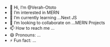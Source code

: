 - 👋 Hi, I’m @Verah-Ototo
- 👀 I’m interested in     MERN
- 🌱 I’m currently learning ...Next JS
- 💞️ I’m looking to collaborate on ...MERN Projects
- 📫 How to reach me ...
- 😄 Pronouns: ...
- ⚡ Fun fact: ...

<!---
Verah-Ototo/Verah-Ototo is a ✨ special ✨ repository because its `README.md` (this file) appears on your GitHub profile.
You can click the Preview link to take a look at your changes.
--->
